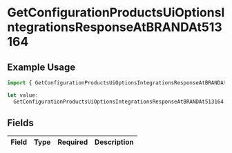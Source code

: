 # GetConfigurationProductsUiOptionsIntegrationsResponseAtBRANDAt513164

## Example Usage

```typescript
import { GetConfigurationProductsUiOptionsIntegrationsResponseAtBRANDAt513164 } from "@vercel/sdk/models/getconfigurationproductsop.js";

let value:
  GetConfigurationProductsUiOptionsIntegrationsResponseAtBRANDAt513164 = {};
```

## Fields

| Field       | Type        | Required    | Description |
| ----------- | ----------- | ----------- | ----------- |